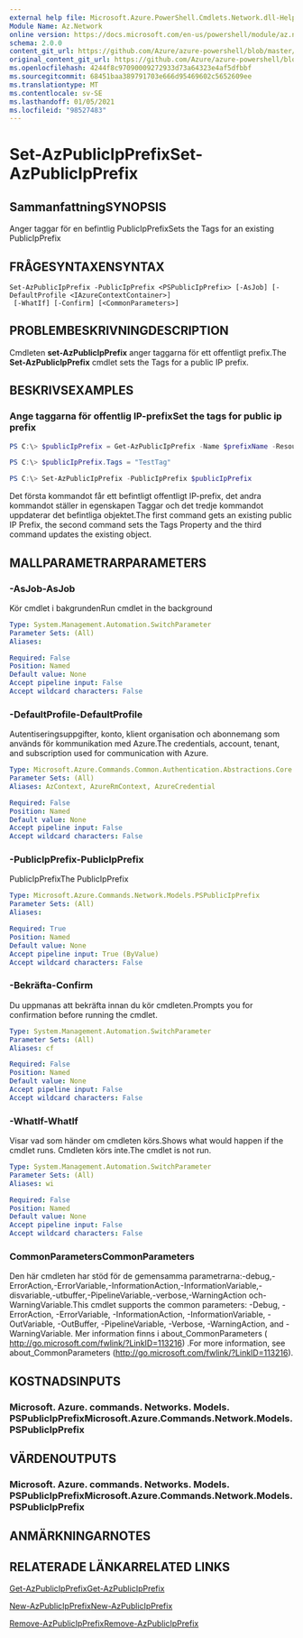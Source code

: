 ```yaml
---
external help file: Microsoft.Azure.PowerShell.Cmdlets.Network.dll-Help.xml
Module Name: Az.Network
online version: https://docs.microsoft.com/en-us/powershell/module/az.network/set-azpublicipprefix
schema: 2.0.0
content_git_url: https://github.com/Azure/azure-powershell/blob/master/src/Network/Network/help/Set-AzPublicIpPrefix.md
original_content_git_url: https://github.com/Azure/azure-powershell/blob/master/src/Network/Network/help/Set-AzPublicIpPrefix.md
ms.openlocfilehash: 4244f8c97090009272933d73a64323e4af5dfbbf
ms.sourcegitcommit: 68451baa389791703e666d95469602c5652609ee
ms.translationtype: MT
ms.contentlocale: sv-SE
ms.lasthandoff: 01/05/2021
ms.locfileid: "98527483"
---
```

# <span data-ttu-id="ccb92-101">Set-AzPublicIpPrefix</span><span class="sxs-lookup"><span data-stu-id="ccb92-101">Set-AzPublicIpPrefix</span></span>

## <span data-ttu-id="ccb92-102">Sammanfattning</span><span class="sxs-lookup"><span data-stu-id="ccb92-102">SYNOPSIS</span></span>
<span data-ttu-id="ccb92-103">Anger taggar för en befintlig PublicIpPrefix</span><span class="sxs-lookup"><span data-stu-id="ccb92-103">Sets the Tags for an existing PublicIpPrefix</span></span>

## <span data-ttu-id="ccb92-104">FRÅGESYNTAXEN</span><span class="sxs-lookup"><span data-stu-id="ccb92-104">SYNTAX</span></span>

```
Set-AzPublicIpPrefix -PublicIpPrefix <PSPublicIpPrefix> [-AsJob] [-DefaultProfile <IAzureContextContainer>]
 [-WhatIf] [-Confirm] [<CommonParameters>]
```

## <span data-ttu-id="ccb92-105">PROBLEMBESKRIVNING</span><span class="sxs-lookup"><span data-stu-id="ccb92-105">DESCRIPTION</span></span>
<span data-ttu-id="ccb92-106">Cmdleten **set-AzPublicIpPrefix** anger taggarna för ett offentligt prefix.</span><span class="sxs-lookup"><span data-stu-id="ccb92-106">The **Set-AzPublicIpPrefix** cmdlet sets the Tags for a public IP prefix.</span></span>

## <span data-ttu-id="ccb92-107">BESKRIVS</span><span class="sxs-lookup"><span data-stu-id="ccb92-107">EXAMPLES</span></span>

### <span data-ttu-id="ccb92-108">Ange taggarna för offentlig IP-prefix</span><span class="sxs-lookup"><span data-stu-id="ccb92-108">Set the tags for public ip prefix</span></span>
```powershell
PS C:\> $publicIpPrefix = Get-AzPublicIpPrefix -Name $prefixName -ResourceGroupName $rgName

PS C:\> $publicIpPrefix.Tags = "TestTag"

PS C:\> Set-AzPublicIpPrefix -PublicIpPrefix $publicIpPrefix
```

<span data-ttu-id="ccb92-109">Det första kommandot får ett befintligt offentligt IP-prefix, det andra kommandot ställer in egenskapen Taggar och det tredje kommandot uppdaterar det befintliga objektet.</span><span class="sxs-lookup"><span data-stu-id="ccb92-109">The first command gets an existing public IP Prefix, the second command sets the Tags Property and the third command updates the existing object.</span></span>

## <span data-ttu-id="ccb92-110">MALLPARAMETRAR</span><span class="sxs-lookup"><span data-stu-id="ccb92-110">PARAMETERS</span></span>

### <span data-ttu-id="ccb92-111">-AsJob</span><span class="sxs-lookup"><span data-stu-id="ccb92-111">-AsJob</span></span>
<span data-ttu-id="ccb92-112">Kör cmdlet i bakgrunden</span><span class="sxs-lookup"><span data-stu-id="ccb92-112">Run cmdlet in the background</span></span>

```yaml
Type: System.Management.Automation.SwitchParameter
Parameter Sets: (All)
Aliases:

Required: False
Position: Named
Default value: None
Accept pipeline input: False
Accept wildcard characters: False
```

### <span data-ttu-id="ccb92-113">-DefaultProfile</span><span class="sxs-lookup"><span data-stu-id="ccb92-113">-DefaultProfile</span></span>
<span data-ttu-id="ccb92-114">Autentiseringsuppgifter, konto, klient organisation och abonnemang som används för kommunikation med Azure.</span><span class="sxs-lookup"><span data-stu-id="ccb92-114">The credentials, account, tenant, and subscription used for communication with Azure.</span></span>

```yaml
Type: Microsoft.Azure.Commands.Common.Authentication.Abstractions.Core.IAzureContextContainer
Parameter Sets: (All)
Aliases: AzContext, AzureRmContext, AzureCredential

Required: False
Position: Named
Default value: None
Accept pipeline input: False
Accept wildcard characters: False
```

### <span data-ttu-id="ccb92-115">-PublicIpPrefix</span><span class="sxs-lookup"><span data-stu-id="ccb92-115">-PublicIpPrefix</span></span>
<span data-ttu-id="ccb92-116">PublicIpPrefix</span><span class="sxs-lookup"><span data-stu-id="ccb92-116">The PublicIpPrefix</span></span>

```yaml
Type: Microsoft.Azure.Commands.Network.Models.PSPublicIpPrefix
Parameter Sets: (All)
Aliases:

Required: True
Position: Named
Default value: None
Accept pipeline input: True (ByValue)
Accept wildcard characters: False
```

### <span data-ttu-id="ccb92-117">-Bekräfta</span><span class="sxs-lookup"><span data-stu-id="ccb92-117">-Confirm</span></span>
<span data-ttu-id="ccb92-118">Du uppmanas att bekräfta innan du kör cmdleten.</span><span class="sxs-lookup"><span data-stu-id="ccb92-118">Prompts you for confirmation before running the cmdlet.</span></span>

```yaml
Type: System.Management.Automation.SwitchParameter
Parameter Sets: (All)
Aliases: cf

Required: False
Position: Named
Default value: None
Accept pipeline input: False
Accept wildcard characters: False
```

### <span data-ttu-id="ccb92-119">-WhatIf</span><span class="sxs-lookup"><span data-stu-id="ccb92-119">-WhatIf</span></span>
<span data-ttu-id="ccb92-120">Visar vad som händer om cmdleten körs.</span><span class="sxs-lookup"><span data-stu-id="ccb92-120">Shows what would happen if the cmdlet runs.</span></span>
<span data-ttu-id="ccb92-121">Cmdleten körs inte.</span><span class="sxs-lookup"><span data-stu-id="ccb92-121">The cmdlet is not run.</span></span>

```yaml
Type: System.Management.Automation.SwitchParameter
Parameter Sets: (All)
Aliases: wi

Required: False
Position: Named
Default value: None
Accept pipeline input: False
Accept wildcard characters: False
```

### <span data-ttu-id="ccb92-122">CommonParameters</span><span class="sxs-lookup"><span data-stu-id="ccb92-122">CommonParameters</span></span>
<span data-ttu-id="ccb92-123">Den här cmdleten har stöd för de gemensamma parametrarna:-debug,-ErrorAction,-ErrorVariable,-InformationAction,-InformationVariable,-disvariable,-utbuffer,-PipelineVariable,-verbose,-WarningAction och-WarningVariable.</span><span class="sxs-lookup"><span data-stu-id="ccb92-123">This cmdlet supports the common parameters: -Debug, -ErrorAction, -ErrorVariable, -InformationAction, -InformationVariable, -OutVariable, -OutBuffer, -PipelineVariable, -Verbose, -WarningAction, and -WarningVariable.</span></span> <span data-ttu-id="ccb92-124">Mer information finns i about_CommonParameters ( http://go.microsoft.com/fwlink/?LinkID=113216) .</span><span class="sxs-lookup"><span data-stu-id="ccb92-124">For more information, see about_CommonParameters (http://go.microsoft.com/fwlink/?LinkID=113216).</span></span>

## <span data-ttu-id="ccb92-125">KOSTNADS</span><span class="sxs-lookup"><span data-stu-id="ccb92-125">INPUTS</span></span>

### <span data-ttu-id="ccb92-126">Microsoft. Azure. commands. Networks. Models. PSPublicIpPrefix</span><span class="sxs-lookup"><span data-stu-id="ccb92-126">Microsoft.Azure.Commands.Network.Models.PSPublicIpPrefix</span></span>

## <span data-ttu-id="ccb92-127">VÄRDEN</span><span class="sxs-lookup"><span data-stu-id="ccb92-127">OUTPUTS</span></span>

### <span data-ttu-id="ccb92-128">Microsoft. Azure. commands. Networks. Models. PSPublicIpPrefix</span><span class="sxs-lookup"><span data-stu-id="ccb92-128">Microsoft.Azure.Commands.Network.Models.PSPublicIpPrefix</span></span>

## <span data-ttu-id="ccb92-129">ANMÄRKNINGAR</span><span class="sxs-lookup"><span data-stu-id="ccb92-129">NOTES</span></span>

## <span data-ttu-id="ccb92-130">RELATERADE LÄNKAR</span><span class="sxs-lookup"><span data-stu-id="ccb92-130">RELATED LINKS</span></span>

[<span data-ttu-id="ccb92-131">Get-AzPublicIpPrefix</span><span class="sxs-lookup"><span data-stu-id="ccb92-131">Get-AzPublicIpPrefix</span></span>](./Get-AzPublicIpPrefix.md)

[<span data-ttu-id="ccb92-132">New-AzPublicIpPrefix</span><span class="sxs-lookup"><span data-stu-id="ccb92-132">New-AzPublicIpPrefix</span></span>](./New-AzPublicIpPrefix.md)

[<span data-ttu-id="ccb92-133">Remove-AzPublicIpPrefix</span><span class="sxs-lookup"><span data-stu-id="ccb92-133">Remove-AzPublicIpPrefix</span></span>](./Remove-AzPublicIpPrefix.md)
